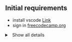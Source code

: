 ## Initial requirements
 - install vscode [Link](https://code.visualstudio.com/)
 - sign in [freecodecamp.org](https://www.freecodecamp.org/learn/)


<details>
<summary>
<a class="btnfire small stroke"><em class="fas fa-chevron-circle-down"></em>&nbsp;&nbsp;Show all details</a>    
</summary>

### 🔰 Introduction
 - [An Introduction to JavaScript](https://javascript.info/intro)
 - [Developer console](https://javascript.info/devtools)
 - [Hello world](https://javascript.info/hello-world)

### 🔰 JavaScript Fundamentals
 - [Variables](https://javascript.info/variables)
 - [Data types](https://javascript.info/types)
 - [Interaction: alert, prompt, confirm](https://javascript.info/alert-prompt-confirm)
 - [Basic operators, maths](https://javascript.info/operators)
 - [Comparisons](https://javascript.info/comparison)
 - **[Homework](../javascript/homework/javascript_fundamentals.md)**
### 🔰 Operators
 - [Conditional branching: if, '?'](https://javascript.info/ifelse)
 - [Logical operators](https://javascript.info/logical-operators)
 - [Nullish coalescing operator '??'](https://javascript.info/nullish-coalescing-operator)
 - [Loops: while and for](https://javascript.info/while-for)
 - [The "switch" statement](https://javascript.info/switch)

### 🔰 Functions
 - [Functions](https://javascript.info/function-basics)
 - [Function expressions](https://javascript.info/function-expressions)
 - [Arrow functions, the basics](https://javascript.info/arrow-functions-basics)

### 🔰 Data types

### 🔰 ES6
Cheers!
[Pascal](https://twitter.com/askpascalandy/)
[30-Days-Of-JavaScript](https://github.com/qodirovshohijahon/30-Days-Of-JavaScript)
</details>

